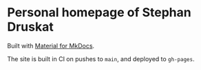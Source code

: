 # Personal homepage of Stephan Druskat

Built with [Material for MkDocs](https://squidfunk.github.io/mkdocs-material/).

The site is built in CI on pushes to `main`, and deployed to `gh-pages`.
